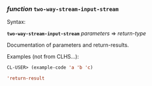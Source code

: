 ### <em>function</em> <strong>`two-way-stream-input-stream`</strong>

Syntax:

<strong>`two-way-stream-input-stream`</strong> <em>parameters</em> => <em>return-type</em>

Documentation of parameters and return-results.

Examples (not from CLHS...):

```lisp
CL-USER> (example-code 'a 'b 'c)

'return-result
```
